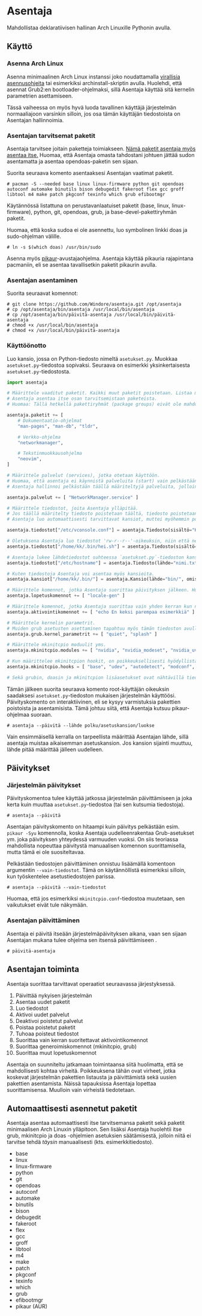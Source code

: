 # Asentaja

Mahdollistaa deklaratiivisen hallinan Arch Linuxille Pythonin avulla.

## Käyttö

### Asenna Arch Linux

Asenna minimaalinen Arch Linux instanssi joko noudattamalla [virallisia asennusohjeita](https://wiki.archlinux.org/title/Installation_guide) tai esimerkiksi archinstall-skriptin avulla. Huolehdi, että asennat Grub2:en bootloader-ohjelmaksi, sillä Asentaja käyttää sitä kernelin parametrien asettamiseen.

Tässä vaiheessa on myös hyvä luoda tavallinen käyttäjä järjestelmän normaaliajoon varsinkin silloin, jos osa tämän käyttäjän tiedostoista on Asentajan hallinnoimia.

### Asentajan tarvitsemat paketit

Asentaja tarvitsee joitain paketteja toimiakseen. [Nämä paketit asentaja myös asentaa itse.](#automaattisesti-asennetut-paketit) Huomaa, että Asentaja omasta tahdostani johtuen jättää sudon asentamatta ja asentaa opendoas-paketin sen sijaan.

Suorita seuraava komento asentaaksesi Asentajan vaatimat paketit.

```
# pacman -S --needed base linux linux-firmware python git opendoas autoconf automake binutils bison debugedit fakeroot flex gcc groff libtool m4 make patch pkgconf texinfo which grub efibootmgr
```

Käytännössä listattuna on perustavanlaatuiset paketit (base, linux, linux-firmware), python, git, opendoas, grub, ja base-devel-pakettiryhmän paketit.

Huomaa, että koska sudoa ei ole asennettu, luo symbolinen linkki doas ja sudo-ohjelman välille.

```
# ln -s $(which doas) /usr/bin/sudo
```

Asenna myös [pikaur](https://github.com/actionless/pikaur)-avustajaohjelma. Asentaja käyttää pikauria rajapintana pacmaniin, eli se asentaa tavallisetkin paketit pikaurin avulla.

### Asentajan asentaminen

Suorita seuraavat komennot:

```
# git clone https://github.com/Windore/asentaja.git /opt/asentaja
# cp /opt/asentaja/bin/asentaja /usr/local/bin/asentaja
# cp /opt/asentaja/bin/päivitä-asentaja /usr/local/bin/päivitä-asentaja
# chmod +x /usr/local/bin/asentaja
# chmod +x /usr/local/bin/päivitä-asentaja
```

### Käyttöönotto

Luo kansio, jossa on Python-tiedosto nimeltä `asetukset.py`.
Muokkaa `asetukset.py`-tiedostoa sopivaksi. Seuraava on esimerkki yksinkertaisesta `asetukset.py`-tiedostosta.

```py
import asentaja

# Määrittele vaaditut paketit. Kaikki muut paketit poistetaan. Listaa myös AUR paketit tänne.
# Asentaja asentaa itse osan tarvitsemistaan paketeista.
# Huomaa: Tällä hetkellä pakettiryhmät (package groups) eivät ole mahdollisia asentaa tällä tavalla. Listaa niiden sisältämät paketit erikseen.

asentaja.paketit += [
    # Dokumentaatio-ohjelmat
    "man-pages", "man-db", "tldr",

    # Verkko-ohjelma
    "networkmanager",

    # Tekstinmuokkausohjelma
    "neovim",
]

# Määrittele palvelut (services), jotka otetaan käyttöön.
# Huomaa, että asentaja ei käynnistä palveluita (start) vain pelkästään aktivoi ne (enable).
# Asentaja hallinnoi pelkästään täällä määriteltyjä palveluita, jolloin muualla aktivoidut / deaktivoidut palvelut eivät vaikuta Asentajan toimintaan.

asentaja.palvelut += [ "NetworkManager.service" ]

# Määrittele tiedostot, joita Asentaja ylläpitää.
# Jos täällä määritelty tiedosto poistetaan täältä, tiedosto poistetaan myös määränpäästään.
# Asentaja luo automaattisesti tarvittavat kansiot, muttei myöhemmin poista niitä.

asentaja.tiedostot["/etc/vconsole.conf"] = asentaja.Tiedosto(sisältö="KEYMAP=fi")

# Oletuksena Asentaja luo tiedostot 'rw-r--r--'-oikeuksin, niin että ne kuuluvat root-käyttäjälle ja -ryhmään. Se on muutettavissa.
asentaja.tiedostot["/home/kk/.bin/hei.sh"] = asentaja.Tiedosto(sisältö="echo Hei!", omistaja="kk", ryhmä="kk", oikeudet=0o744)

# Asentaja lukee lähdetiedostot suhteessa `asetukset.py`-tiedoston kansioon, eli kansioon joka määriteltiin 'asentaja --lähde'-komennolla.
asentaja.tiedostot["/etc/hostname"] = asentaja.Tiedosto(lähde="nimi.txt")

# Kuten tiedostoja Asentaja voi asentaa myös kansioita.
asentaja.kansiot["/home/kk/.bin/"] = asentaja.Kansio(lähde="bin/", omistaja="kk", oikeudet=0o744)

# Määrittele komennot, jotka Asentaja suorittaa päivityksen jälkeen. Huomaa, että komennot suoritetaan root-käyttäjän oikeuksin.
asentaja.lopetuskomennot += [ "locale-gen" ]

# Määrittele komennot, jotka Asentaja suorittaa vain yhden kerran kun ne ensimmäisen kerran määritellään.
asentaja.aktivointikomennot += [ "echo En keksi parempaa esimerkkiä" ]

# Määrittele kernelin parametrit.
# Muiden grub asetusten asettaminen tapahtuu myös tämän tiedoston avulla erikseen määriteltyjen asetuksien avulla.
asentaja.grub.kernel_parametrit += [ "quiet", "splash" ]

# Määrittele mkinitcpio moduulit yms.
asentaja.mkinitcpio.modules += [ "nvidia", "nvidia_modeset", "nvidia_uvm", "nvidia_drm" ]

# Kun määrittelee mkinitcpion hookit, on poikkeuksellisesti hyödyllistä määritellä koko lista uudelleen, jotta järjestys on varmasti oikea.
asentaja.mkinitcpio.hooks = [ "base", "udev", "autodetect", "modconf", "kms", "keyboard", "keymap", "consolefont", "block", "filesystems", "fsck" ]

# Sekä grubin, doasin ja mkinitcpion lisäasetukset ovat nähtävillä tiedostoissa src/asentaja/grub.py, src/asentaja/doas.py ja src/asentaja/mkinitcpio.py
```

Tämän jälkeen suorita seuraava komento root-käyttäjän oikeuksin saadaksesi `asetukset.py`-tiedoston mukaisen järjestelmän käyttöösi. Päivityskomento on interaktiivinen, eli se kysyy varmistuksia pakettien poistoista ja asentamisista. Tämä johtuu siitä, että Asentaja kutsuu pikaur-ohjelmaa suoraan.

```
# asentaja --päivitä --lähde polku/asetuskansion/luokse
```

Vain ensimmäisellä kerralla on tarpeellista määrittää Asentajan lähde, sillä asentaja muistaa aikaisemman asetuskansion. Jos kansion sijainti muuttuu, lähde pitää määrittää jälleen uudelleen.

## Päivitykset

### Järjestelmän päivitykset

Päivityskomentoa tulee käyttää jatkossa järjestelmän päivittämiseen ja joka kerta kuin muuttaa `asetukset.py`-tiedostoa (tai sen kutsumia tiedostoja).

```
# asentaja --päivitä
```

Asentajan päivityskomento on hitaampi kuin päivitys pelkästään esim. `pikaur -Syu` komennolla, koska Asentaja uudelleenrakentaa Grub-asetukset ym. joka päivityksen yhteydessä varmuuden vuoksi. On siis teoriassa mahdollista nopeuttaa päivitystä manuaalisen komennon suorittamisella, mutta tämä ei ole suositeltavaa.

Pelkästään tiedostojen päivittäminen onnistuu lisäämällä komentoon argumentin `--vain-tiedostot`. Tämä on käytännöllistä esimerkiksi silloin, kun työskentelee asetustiedostojen parissa.

```
# asentaja --päivitä --vain-tiedostot
```

Huomaa, että jos esimerkiksi `mkinitcpio.conf`-tiedostoa muutetaan, sen vaikutukset eivät tule näkymään.

### Asentajan päivittäminen

Asentaja ei päivitä itseään järjestelmäpäivityksen aikana, vaan sen sijaan Asentajan mukana tulee ohjelma sen itsensä päivittämiseen .

```
# päivitä-asentaja
```

## Asentajan toiminta

Asentaja suorittaa tarvittavat operaatiot seuraavassa järjestyksessä.

1. Päivittää nykyisen järjestelmän
2. Asentaa uudet paketit
3. Luo tiedostot
4. Aktivoi uudet palvelut
5. Deaktivoi poistetut palvelut
6. Poistaa poistetut paketit
7. Tuhoaa poisteut tiedostot
8. Suorittaa vain kerran suoritettavat aktivointikomennot
9. Suorittaa generoimiskomennot (mkinitcpio, grub)
10. Suorittaa muut lopetuskomennot

Asentaja on suunniteltu jatkamaan toimintaansa siitä huolimatta, että se mahdollisesti kohtaa virheitä. Poikkeuksena tähän ovat virheet, jotka koskevat järjestelmän pakettien listausta ja päivittämistä sekä uusien pakettien asentamista. Näissä tapauksissa Asentaja lopettaa suorittamisensa. Muulloin vain virheistä tiedotetaan.

## Automaattisesti asennetut paketit

Asentaja asentaa automaattisesti itse tarvitsemansa paketit sekä paketit minimaalisen Arch Linuxin ylläpitoon. Sen lisäksi Asentaja huolehtii itse grub, mkinitcpio ja doas -ohjelmien asetuksien säätämisestä, jolloin niitä ei tarvitse tehdä *täysin* manuaalisesti (kts. esimerkkitiedosto).

- base
- linux
- linux-firmware
- python
- git
- opendoas
- autoconf
- automake
- binutils
- bison
- debugedit
- fakeroot
- flex
- gcc
- groff
- libtool
- m4
- make
- patch
- pkgconf
- texinfo
- which
- grub
- efibootmgr
- pikaur (AUR)

